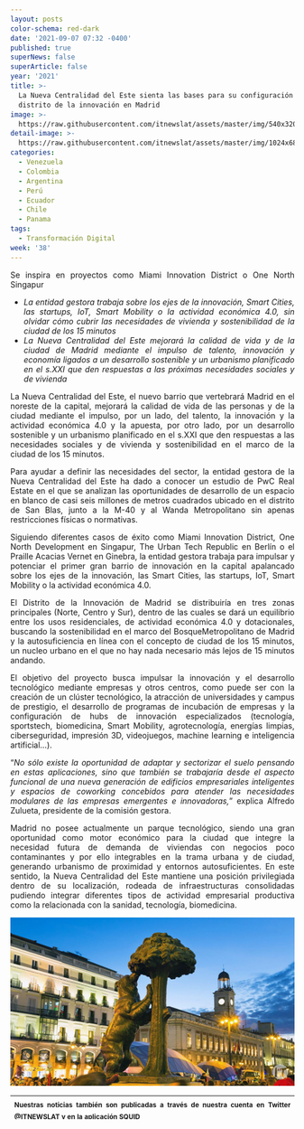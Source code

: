 ```yaml
---
layout: posts
color-schema: red-dark
date: '2021-09-07 07:32 -0400'
published: true
superNews: false
superArticle: false
year: '2021'
title: >-
  La Nueva Centralidad del Este sienta las bases para su configuración como el
  distrito de la innovación en Madrid
image: >-
  https://raw.githubusercontent.com/itnewslat/assets/master/img/540x320/Madrid-p.jpg
detail-image: >-
  https://raw.githubusercontent.com/itnewslat/assets/master/img/1024x680/Madrid-g.jpg
categories:
  - Venezuela
  - Colombia
  - Argentina
  - Perú
  - Ecuador
  - Chile
  - Panama
tags:
  - Transformación Digital
week: '38'
---
```

<p style="text-align: justify;">Se inspira en proyectos como Miami Innovation District o One North Singapur</p>

<ul style="text-align: justify;">
	<li><em>La entidad gestora trabaja sobre los ejes de la innovación, Smart Cities, las startups, IoT, Smart Mobility o la actividad económica 4.0, sin olvidar cómo cubrir las necesidades de vivienda y sostenibilidad de la ciudad de los 15 minutos</em></li>
	<li><em>La Nueva Centralidad del Este mejorará la calidad de vida y de la ciudad de Madrid mediante el impulso de talento, innovación y economía ligados a un desarrollo sostenible y un urbanismo planificado en el s.XXI que den respuestas a las próximas necesidades sociales y de vivienda</em></li>
</ul>
<p style="text-align: justify;">La Nueva Centralidad del Este, el nuevo barrio que vertebrará Madrid en el noreste de la capital, mejorará la calidad de vida de las personas y de la ciudad mediante el impulso, por un lado, del talento, la innovación y la actividad económica 4.0 y la apuesta, por otro lado, por un desarrollo sostenible y un urbanismo planificado en el s.XXI que den respuestas a las necesidades sociales y de vivienda y sostenibilidad en el marco de la ciudad de los 15 minutos.</p>
<p style="text-align: justify;">Para ayudar a definir las necesidades del sector, la entidad gestora de la Nueva Centralidad del Este ha dado a conocer un estudio de PwC Real Estate en el que se analizan las oportunidades de desarrollo de un espacio en blanco de casi seis millones de metros cuadrados ubicado en el distrito de San Blas, junto a la M-40 y al Wanda Metropolitano sin apenas restricciones físicas o normativas.</p>
<p style="text-align: justify;">Siguiendo diferentes casos de éxito como Miami Innovation District, One North Development en Singapur, The Urban Tech Republic en Berlín o el Praille Acacias Vernet en Ginebra, la entidad gestora trabaja para impulsar y potenciar el primer gran barrio de innovación en la capital apalancado sobre los ejes de la innovación, las Smart Cities, las startups, IoT, Smart Mobility o la actividad económica 4.0.</p>
<p style="text-align: justify;">El Distrito de la Innovación de Madrid se distribuiría en tres zonas principales (Norte, Centro y Sur), dentro de las cuales se dará un equilibrio entre los usos residenciales, de actividad económica 4.0 y dotacionales, buscando la sostenibilidad en el marco del BosqueMetropolitano de Madrid y la autosuficiencia en línea con el concepto de ciudad de los 15 minutos, un nucleo urbano en el que no hay nada necesario más lejos de 15 minutos andando.</p>
<p style="text-align: justify;">El objetivo del proyecto busca impulsar la innovación y el desarrollo tecnológico mediante empresas y otros centros, como puede ser con la creación de un clúster tecnológico, la atracción de universidades y campus de prestigio, el desarrollo de programas de incubación de empresas y la configuración de hubs de innovación especializados (tecnología, sportstech, biomedicina, Smart Mobility, agrotecnología, energías limpias, ciberseguridad, impresión 3D, videojuegos, machine learning e inteligencia artificial…).</p>
<p style="text-align: justify;">“<em>No sólo existe la oportunidad de adaptar y sectorizar el suelo pensando en estas aplicaciones, sino que también se trabajaría desde el aspecto funcional de una nueva generación de edificios empresariales inteligentes y espacios de coworking concebidos para atender las necesidades modulares de las empresas emergentes e innovadoras,</em>” explica Alfredo Zulueta, presidente de la comisión gestora.</p>
<p style="text-align: justify;">Madrid no posee actualmente un parque tecnológico, siendo una gran oportunidad como motor económico para la ciudad que integre la necesidad futura de demanda de viviendas con negocios poco contaminantes y por ello integrables en la trama urbana y de ciudad, generando urbanismo de proximidad y entornos autosuficientes. En este sentido, la Nueva Centralidad del Este mantiene una posición privilegiada dentro de su localización, rodeada de infraestructuras consolidadas pudiendo integrar diferentes tipos de actividad empresarial productiva como la relacionada con la sanidad, tecnología, biomedicina.</p>

![](https://raw.githubusercontent.com/itnewslat/assets/master/img/540x320/Madrid-p.jpg)

<table style="height: 42px;" width="569">
<tbody>
<tr>
<td style="text-align: justify;"><sub><strong>Nuestras noticias también son publicadas a través de nuestra cuenta en Twitter <a href="https://twitter.com/itnewslat?lang=es">@ITNEWSLAT</a> y en la aplicación <a href="https://squidapp.co/en/">SQUID</a></strong></sub></td>
</tr>
</tbody>
</table>
